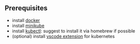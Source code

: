 
## Prerequisites
- install [docker](https://docs.docker.com/docker-for-mac/install/)
- install [minikube](https://minikube.sigs.k8s.io/docs/start/)
- install [kubectl](https://kubernetes.io/docs/tasks/tools/install-kubectl-macos/): suggest to install it via homebrew if possible
- (optional) install [vscode extension](https://marketplace.visualstudio.com/items?itemName=ms-kubernetes-tools.vscode-kubernetes-tools) for kubernetes